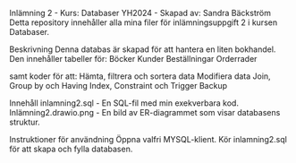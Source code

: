 Inlämning 2 - Kurs: Databaser YH2024 - Skapad av: Sandra Bäckström
Detta repository innehåller alla mina filer för inlämningsuppgift 2 i kursen Databaser.

Beskrivning
Denna databas är skapad för att hantera en liten bokhandel. Den innehåller tabeller för:
Böcker
Kunder
Beställningar
Orderrader

samt koder för att:
Hämta, filtrera och sortera data
Modifiera data
Join, Group by och Having
Index, Constraint och Trigger
Backup

Innehåll
inlamning2.sql - En SQL-fil med min exekverbara kod.
Inlämning2.drawio.png - En bild av ER-diagrammet som visar databasens struktur.

Instruktioner för användning
Öppna valfri MYSQL-klient.
Kör inlamning2.sql för att skapa och fylla databasen.
